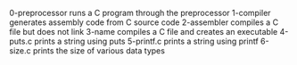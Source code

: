 0-preprocessor	runs a C program through the preprocessor
1-compiler	generates assembly code from C source code
2-assembler	compiles a C file but does not link
3-name		compiles a C file and creates an executable
4-puts.c	prints a string using puts
5-printf.c	prints a string using printf
6-size.c	prints the size of various data types